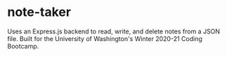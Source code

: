 # note-taker
Uses an Express.js backend to read, write, and delete notes from a JSON file. Built for the University of Washington's Winter 2020-21 Coding Bootcamp.
